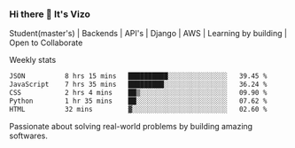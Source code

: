 ### Hi there 👋 It's Vizo

Student(master's) | Backends | API's | Django | AWS |  Learning by building | Open to Collaborate

Weekly stats
<!--START_SECTION:waka-->

```txt
JSON          8 hrs 15 mins   ██████████░░░░░░░░░░░░░░░   39.45 %
JavaScript    7 hrs 35 mins   █████████░░░░░░░░░░░░░░░░   36.24 %
CSS           2 hrs 4 mins    ██▒░░░░░░░░░░░░░░░░░░░░░░   09.90 %
Python        1 hr 35 mins    ██░░░░░░░░░░░░░░░░░░░░░░░   07.62 %
HTML          32 mins         ▓░░░░░░░░░░░░░░░░░░░░░░░░   02.60 %
```

<!--END_SECTION:waka-->


Passionate about solving real-world problems by building amazing softwares.
